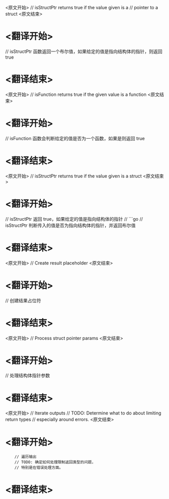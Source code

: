 
<原文开始>
// isStructPtr returns true if the value given is a
// pointer to a struct
<原文结束>

# <翻译开始>
// isStructPtr 函数返回一个布尔值，如果给定的值是指向结构体的指针，则返回true
# <翻译结束>


<原文开始>
// isFunction returns true if the given value is a function
<原文结束>

# <翻译开始>
// isFunction 函数会判断给定的值是否为一个函数，如果是则返回 true
# <翻译结束>


<原文开始>
// isStructPtr returns true if the value given is a struct
<原文结束>

# <翻译开始>
// isStructPtr 返回 true，如果给定的值是指向结构体的指针
// ```go
// isStructPtr 判断传入的值是否为指向结构体的指针，并返回布尔值
# <翻译结束>


<原文开始>
// Create result placeholder
<原文结束>

# <翻译开始>
// 创建结果占位符
# <翻译结束>


<原文开始>
// Process struct pointer params
<原文结束>

# <翻译开始>
// 处理结构体指针参数
# <翻译结束>


<原文开始>
		// Iterate outputs
		// TODO: Determine what to do about limiting return types
		//       especially around errors.
<原文结束>

# <翻译开始>
		// 遍历输出
		// TODO: 确定如何处理限制返回类型的问题，
		// 特别是在错误处理方面。
# <翻译结束>

